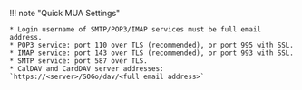 !!! note "Quick MUA Settings"

    * Login username of SMTP/POP3/IMAP services must be full email address.
    * POP3 service: port 110 over TLS (recommended), or port 995 with SSL.
    * IMAP service: port 143 over TLS (recommended), or port 993 with SSL.
    * SMTP service: port 587 over TLS.
    * CalDAV and CardDAV server addresses: `https://<server>/SOGo/dav/<full email address>`

